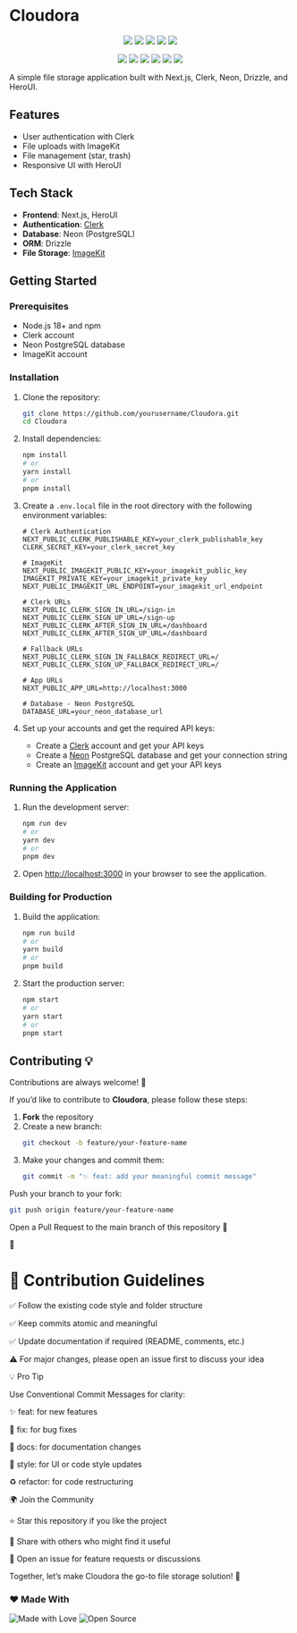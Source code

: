 
# Cloudora

<p align="center">
  <img src="https://img.shields.io/github/stars/ShreyaPandayy/cloudora?style=for-the-badge&color=yellow" />
  <img src="https://img.shields.io/github/forks/ShreyaPandayy/cloudora?style=for-the-badge&color=orange" />
  <img src="https://img.shields.io/github/issues/ShreyaPandayy/cloudora?style=for-the-badge&color=red" />
  <img src="https://img.shields.io/github/contributors/ShreyaPandayy/cloudora?style=for-the-badge&color=blue" />
  <img src="https://img.shields.io/github/license/ShreyaPandayy/cloudora?style=for-the-badge&color=success" />
</p>

<p align="center">
  <img src="https://img.shields.io/badge/Next.js-000000?style=for-the-badge&logo=nextdotjs" />
  <img src="https://img.shields.io/badge/Clerk-3D3DFF?style=for-the-badge&logo=clerk&logoColor=white" />
  <img src="https://img.shields.io/badge/PostgreSQL-316192?style=for-the-badge&logo=postgresql&logoColor=white" />
  <img src="https://img.shields.io/badge/Drizzle-1A202C?style=for-the-badge&logo=drizzle&logoColor=yellow" />
  <img src="https://img.shields.io/badge/HeroUI-0D9488?style=for-the-badge&logo=tailwindcss&logoColor=white" />
  <img src="https://img.shields.io/badge/ImageKit-00BCD4?style=for-the-badge&logo=imagekit&logoColor=white" />
</p>

A simple file storage application built with Next.js, Clerk, Neon, Drizzle, and HeroUI.

## Features

- User authentication with Clerk
- File uploads with ImageKit
- File management (star, trash)
- Responsive UI with HeroUI

## Tech Stack

- **Frontend**: Next.js, HeroUI
- **Authentication**: [Clerk](https://hitesh.ai/Clerk)
- **Database**: Neon (PostgreSQL)
- **ORM**: Drizzle
- **File Storage**: [ImageKit](https://hitesh.ai/imagekit)

## Getting Started

### Prerequisites

- Node.js 18+ and npm
- Clerk account
- Neon PostgreSQL database
- ImageKit account

### Installation

1. Clone the repository:

   ```bash
   git clone https://github.com/yourusername/Cloudora.git
   cd Cloudora
   ```

2. Install dependencies:

   ```bash
   npm install
   # or
   yarn install
   # or
   pnpm install
   ```

3. Create a `.env.local` file in the root directory with the following environment variables:

   ```
   # Clerk Authentication
   NEXT_PUBLIC_CLERK_PUBLISHABLE_KEY=your_clerk_publishable_key
   CLERK_SECRET_KEY=your_clerk_secret_key

   # ImageKit
   NEXT_PUBLIC_IMAGEKIT_PUBLIC_KEY=your_imagekit_public_key
   IMAGEKIT_PRIVATE_KEY=your_imagekit_private_key
   NEXT_PUBLIC_IMAGEKIT_URL_ENDPOINT=your_imagekit_url_endpoint

   # Clerk URLs
   NEXT_PUBLIC_CLERK_SIGN_IN_URL=/sign-in
   NEXT_PUBLIC_CLERK_SIGN_UP_URL=/sign-up
   NEXT_PUBLIC_CLERK_AFTER_SIGN_IN_URL=/dashboard
   NEXT_PUBLIC_CLERK_AFTER_SIGN_UP_URL=/dashboard

   # Fallback URLs
   NEXT_PUBLIC_CLERK_SIGN_IN_FALLBACK_REDIRECT_URL=/
   NEXT_PUBLIC_CLERK_SIGN_UP_FALLBACK_REDIRECT_URL=/

   # App URLs
   NEXT_PUBLIC_APP_URL=http://localhost:3000

   # Database - Neon PostgreSQL
   DATABASE_URL=your_neon_database_url
   ```

4. Set up your accounts and get the required API keys:
   - Create a [Clerk](https://clerk.dev/) account and get your API keys
   - Create a [Neon](https://neon.tech/) PostgreSQL database and get your connection string
   - Create an [ImageKit](https://imagekit.io/) account and get your API keys

### Running the Application

1. Run the development server:

   ```bash
   npm run dev
   # or
   yarn dev
   # or
   pnpm dev
   ```

2. Open [http://localhost:3000](http://localhost:3000) in your browser to see the application.

### Building for Production

1. Build the application:

   ```bash
   npm run build
   # or
   yarn build
   # or
   pnpm build
   ```

2. Start the production server:
   ```bash
   npm start
   # or
   yarn start
   # or
   pnpm start
   ```

## Contributing 💡

Contributions are always welcome! 🙌

If you’d like to contribute to **Cloudora**, please follow these steps:

1. **Fork** the repository
2. Create a new branch:
   ```bash
   git checkout -b feature/your-feature-name
3. Make your changes and commit them:
   ```bash
   git commit -m "✨ feat: add your meaningful commit message"
Push your branch to your fork:
```bash
git push origin feature/your-feature-name
```
Open a Pull Request to the main branch of this repository 🚀

🎉

# 📌 Contribution Guidelines

✅ Follow the existing code style and folder structure

✅ Keep commits atomic and meaningful

✅ Update documentation if required (README, comments, etc.)

⚠️ For major changes, please open an issue first to discuss your idea

💡 Pro Tip

Use Conventional Commit Messages for clarity:

✨ feat: for new features

🐛 fix: for bug fixes

📝 docs: for documentation changes

🎨 style: for UI or code style updates

♻️ refactor: for code restructuring

🌍 Join the Community

⭐ Star this repository if you like the project

🔄 Share with others who might find it useful

💬 Open an issue for feature requests or discussions

Together, let’s make Cloudora the go-to file storage solution! 🚀

### ❤️ Made With
![Made with Love](https://img.shields.io/badge/Made%20with-%E2%9D%A4-red?style=for-the-badge)
![Open Source](https://img.shields.io/badge/Open%20Source-%F0%9F%90%9D-green?style=for-the-badge)
